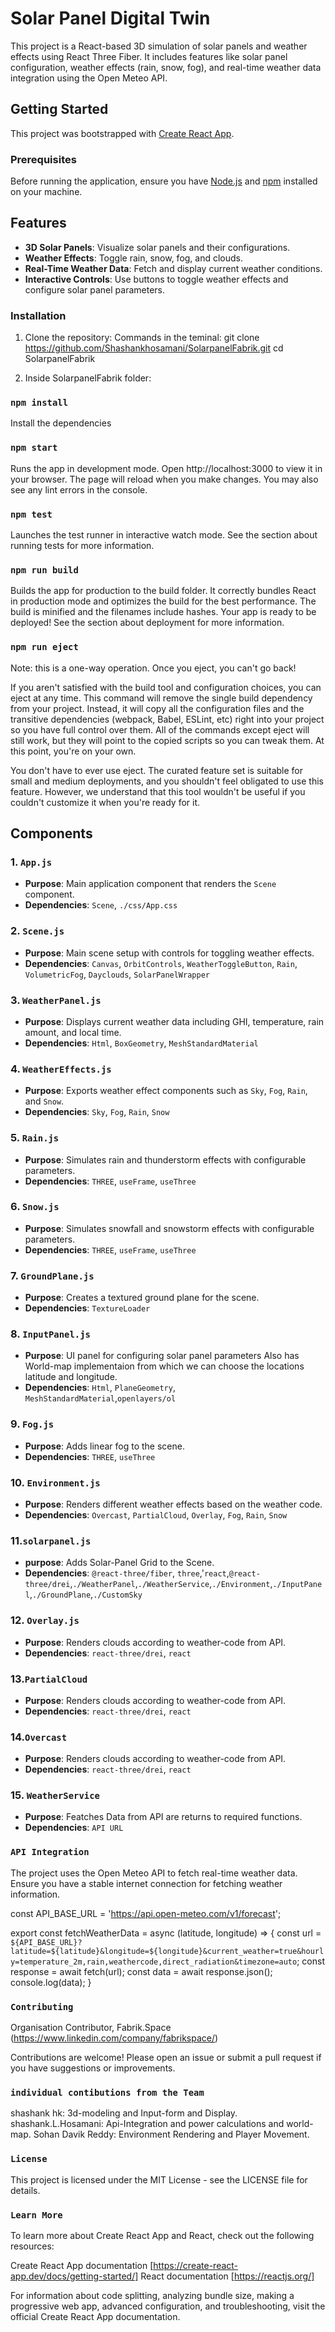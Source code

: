 # Solar Panel Digital Twin

This project is a React-based 3D simulation of solar panels and weather effects using React Three Fiber. It includes features like solar panel configuration, weather effects (rain, snow, fog), and real-time weather data integration using the Open Meteo API.

## Getting Started

This project was bootstrapped with [Create React App](https://github.com/facebook/create-react-app).

### Prerequisites

Before running the application, ensure you have [Node.js](https://nodejs.org/) and [npm](https://www.npmjs.com/) installed on your machine.


## Features

- **3D Solar Panels**: Visualize solar panels and their configurations.
- **Weather Effects**: Toggle rain, snow, fog, and clouds.
- **Real-Time Weather Data**: Fetch and display current weather conditions.
- **Interactive Controls**: Use buttons to toggle weather effects and configure solar panel parameters.

### Installation

1. Clone the repository:
    Commands in the teminal:
   git clone https://github.com/Shashankhosamani/SolarpanelFabrik.git
   cd SolarpanelFabrik

2. Inside  SolarpanelFabrik folder:
### `npm install`
   Install the dependencies

### `npm start`
Runs the app in development mode.
Open http://localhost:3000 to view it in your browser.
The page will reload when you make changes.
You may also see any lint errors in the console.

### `npm test`
Launches the test runner in interactive watch mode.
See the section about running tests for more information.

### `npm run build`
Builds the app for production to the build folder.
It correctly bundles React in production mode and optimizes the build for the best performance.
The build is minified and the filenames include hashes.
Your app is ready to be deployed!
See the section about deployment for more information.

### `npm run eject`
Note: this is a one-way operation. Once you eject, you can't go back!

If you aren't satisfied with the build tool and configuration choices, you can eject at any time. This command will remove the single build dependency from your project. Instead, it will copy all the configuration files and the transitive dependencies (webpack, Babel, ESLint, etc) right into your project so you have full control over them. All of the commands except eject will still work, but they will point to the copied scripts so you can tweak them. At this point, you're on your own.

You don't have to ever use eject. The curated feature set is suitable for small and medium deployments, and you shouldn't feel obligated to use this feature. However, we understand that this tool wouldn't be useful if you couldn't customize it when you're ready for it.



## Components

### 1. `App.js`

- **Purpose**: Main application component that renders the `Scene` component.
- **Dependencies**: `Scene`, `./css/App.css`


### 2. `Scene.js`

- **Purpose**: Main scene setup with controls for toggling weather effects.
- **Dependencies**: `Canvas`, `OrbitControls`, `WeatherToggleButton`, `Rain`, `VolumetricFog`, `Dayclouds`, `SolarPanelWrapper`


### 3. `WeatherPanel.js`

- **Purpose**: Displays current weather data including GHI, temperature, rain amount, and local time.
- **Dependencies**: `Html`, `BoxGeometry`, `MeshStandardMaterial`


### 4. `WeatherEffects.js`

- **Purpose**: Exports weather effect components such as `Sky`, `Fog`, `Rain`, and `Snow`.
- **Dependencies**: `Sky`, `Fog`, `Rain`, `Snow`


### 5. `Rain.js`

- **Purpose**: Simulates rain and thunderstorm effects with configurable parameters.
- **Dependencies**: `THREE`, `useFrame`, `useThree`


### 6. `Snow.js`

- **Purpose**: Simulates snowfall and snowstorm effects with configurable parameters.
- **Dependencies**: `THREE`, `useFrame`, `useThree`


### 7. `GroundPlane.js`

- **Purpose**: Creates a textured ground plane for the scene.
- **Dependencies**: `TextureLoader`


### 8. `InputPanel.js`

- **Purpose**: UI panel for configuring solar panel parameters Also has World-map implementaion from which we can choose the locations latitude and longitude.
- **Dependencies**: `Html`, `PlaneGeometry`, `MeshStandardMaterial`,`openlayers/ol`


### 9. `Fog.js`

- **Purpose**: Adds linear fog to the scene.
- **Dependencies**: `THREE`, `useThree`


### 10. `Environment.js`

- **Purpose**: Renders different weather effects based on the weather code.
- **Dependencies**: `Overcast`, `PartialCloud`, `Overlay`, `Fog`, `Rain`, `Snow`

### 11.`solarpanel.js`

- **purpose**: Adds Solar-Panel Grid to the Scene.
- **Dependencies**: `@react-three/fiber`, `three`,'`react`,`@react-three/drei`,`./WeatherPanel`,`./WeatherService`,`./Environment`,`./InputPanel`,`./GroundPlane`,`./CustomSky`

### 12. `Overlay.js`
- **Purpose**: Renders clouds according to weather-code from API.
- **Dependencies**: `react-three/drei`, `react`

### 13.`PartialCloud`
- **Purpose**: Renders clouds according to weather-code from API.
- **Dependencies**: `react-three/drei`, `react`

### 14.`Overcast`
- **Purpose**: Renders clouds according to weather-code from API.
- **Dependencies**: `react-three/drei`, `react`

### 15. `WeatherService`
- **Purpose**: Featches Data from API are returns to required functions.
- **Dependencies**: `API URL`



### `API Integration`
The project uses the Open Meteo API to fetch real-time weather data. Ensure you have a stable internet connection for fetching weather information.

const API_BASE_URL = 'https://api.open-meteo.com/v1/forecast';

export const fetchWeatherData = async (latitude, longitude) => {
    const url = `${API_BASE_URL}?latitude=${latitude}&longitude=${longitude}&current_weather=true&hourly=temperature_2m,rain,weathercode,direct_radiation&timezone=auto`;
    const response = await fetch(url);
    const data = await response.json();
    console.log(data);
}

### `Contributing`

Organisation Contributor, Fabrik.Space (https://www.linkedin.com/company/fabrikspace/)

Contributions are welcome! Please open an issue or submit a pull request if you have suggestions or improvements.

### `individual contibutions from the Team`
shashank hk: 3d-modeling and Input-form and Display.
shashank.L.Hosamani: Api-Integration and power calculations and world-map.
Sohan Davik Reddy: Environment Rendering and Player Movement.



### `License`
This project is licensed under the MIT License - see the LICENSE file for details.

### `Learn More`
To learn more about Create React App and React, check out the following resources:

Create React App documentation [https://create-react-app.dev/docs/getting-started/] 
React documentation [https://reactjs.org/]

For information about code splitting, analyzing bundle size, making a progressive web app, advanced configuration, and troubleshooting, visit the official Create React App documentation.

